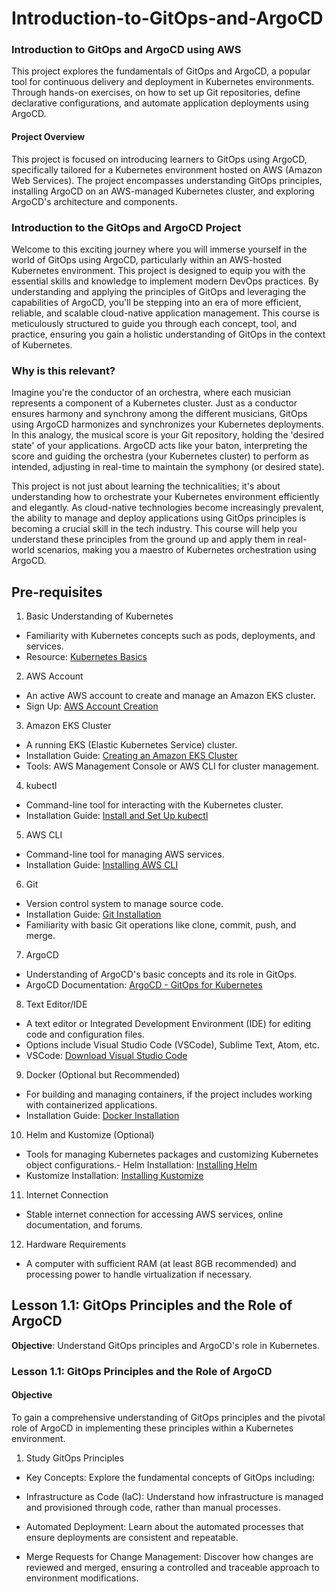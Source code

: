 # Introduction-to-GitOps-and-ArgoCD
### Introduction to GitOps and ArgoCD using AWS
This project explores the fundamentals of GitOps and ArgoCD, a popular tool for continuous delivery and deployment in Kubernetes environments. Through hands-on exercises, on how to set up Git repositories, define declarative configurations, and automate application deployments using ArgoCD.

#### Project Overview
This project is focused on introducing learners to GitOps using ArgoCD, specifically tailored for a Kubernetes environment hosted on AWS (Amazon Web Services). The project encompasses understanding GitOps principles, installing ArgoCD on an AWS-managed Kubernetes cluster, and exploring ArgoCD's architecture and components.

### Introduction to the GitOps and ArgoCD Project
Welcome to this exciting journey where you will immerse yourself in the world of GitOps using ArgoCD, particularly within an AWS-hosted Kubernetes environment. This project is designed to equip you with the essential skills and knowledge to implement modern DevOps practices. By understanding and applying the principles of GitOps and leveraging the capabilities of ArgoCD, you'll be stepping into an era of more efficient, reliable, and scalable cloud-native application management. This course is meticulously structured to guide you through each concept, tool, and practice, ensuring you gain a holistic understanding of GitOps in the context of Kubernetes.

### Why is this relevant?
Imagine you're the conductor of an orchestra, where each musician represents a component of a Kubernetes cluster. Just as a conductor ensures harmony and synchrony among the different musicians, GitOps using ArgoCD harmonizes and synchronizes your Kubernetes deployments. In this analogy, the musical score is your Git repository, holding the 'desired state' of your applications. ArgoCD acts like your baton, interpreting the score and guiding the orchestra (your Kubernetes cluster) to perform as intended, adjusting in real-time to maintain the symphony (or desired state).

This project is not just about learning the technicalities; it's about understanding how to orchestrate your Kubernetes environment efficiently and elegantly. As cloud-native technologies become increasingly prevalent, the ability to manage and deploy applications using GitOps principles is becoming a crucial skill in the tech industry. This course will help you understand these principles from the ground up and apply them in real-world scenarios, making you a maestro of Kubernetes orchestration using ArgoCD.

## Pre-requisites
1. Basic Understanding of Kubernetes
- Familiarity with Kubernetes concepts such as pods, deployments, and services.
- Resource: [Kubernetes Basics](https://kubernetes.io/docs/tutorials/kubernetes-basics/)

2. AWS Account
- An active AWS account to create and manage an Amazon EKS cluster.
- Sign Up: [AWS Account Creation](https://aws.amazon.com/premiumsupport/knowledge-center/create-and-activate-aws-account/)

3. Amazon EKS Cluster
- A running EKS (Elastic Kubernetes Service) cluster.
- Installation Guide: [Creating an Amazon EKS Cluster](https://docs.aws.amazon.com/eks/latest/userguide/create-cluster.html)
- Tools: AWS Management Console or AWS CLI for cluster management.

4. kubectl
- Command-line tool for interacting with the Kubernetes cluster.
- Installation Guide: [Install and Set Up kubectl](https://kubernetes.io/docs/tasks/tools/install-kubectl/)

5. AWS CLI
- Command-line tool for managing AWS services.
- Installation Guide: [Installing AWS CLI](https://aws.amazon.com/cli/)

6. Git
- Version control system to manage source code.
- Installation Guide: [Git Installation](https://git-scm.com/book/en/v2/Getting-Started-Installing-Git)
- Familiarity with basic Git operations like clone, commit, push, and merge.

7. ArgoCD
- Understanding of ArgoCD's basic concepts and its role in GitOps.
- ArgoCD Documentation: [ArgoCD - GitOps for Kubernetes](https://argo-cd.readthedocs.io/en/stable/)

8. Text Editor/IDE
- A text editor or Integrated Development Environment (IDE) for editing code and configuration files.
- Options include Visual Studio Code (VSCode), Sublime Text, Atom, etc.
- VSCode: [Download Visual Studio Code](https://code.visualstudio.com/download)

9. Docker (Optional but Recommended)
- For building and managing containers, if the project includes working with containerized applications.
- Installation Guide: [Docker Installation](https://docs.docker.com/get-docker/)

10. Helm and Kustomize (Optional)
- Tools for managing Kubernetes packages and customizing Kubernetes object configurations.- Helm Installation: [Installing Helm](https://helm.sh/docs/intro/install/)
- Kustomize Installation: [Installing Kustomize](https://kubectl.docs.kubernetes.io/installation/kustomize/)

11. Internet Connection
- Stable internet connection for accessing AWS services, online documentation, and forums.

12. Hardware Requirements
- A computer with sufficient RAM (at least 8GB recommended) and processing power to handle virtualization if necessary.

## Lesson 1.1: GitOps Principles and the Role of ArgoCD
**Objective**: Understand GitOps principles and ArgoCD's role in Kubernetes.

### Lesson 1.1: GitOps Principles and the Role of ArgoCD
#### Objective
To gain a comprehensive understanding of GitOps principles and the pivotal role of ArgoCD in implementing these principles within a Kubernetes environment.

1. Study GitOps Principles
- Key Concepts: Explore the fundamental concepts of GitOps including:

 - Infrastructure as Code (IaC): Understand how infrastructure is managed and provisioned through code, rather than manual processes.
 - Automated Deployment: Learn about the automated processes that ensure deployments are consistent and repeatable.
 - Merge Requests for Change Management: Discover how changes are reviewed and merged, ensuring a controlled and traceable approach to environment modifications.